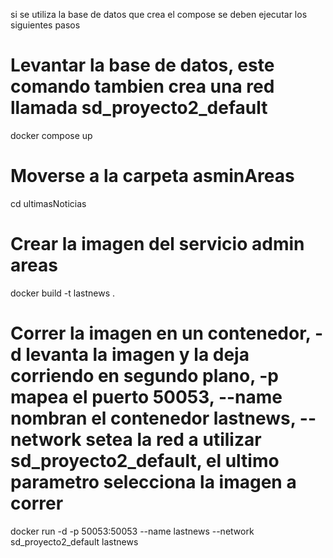 si se utiliza la base de datos que crea el compose se deben ejecutar los siguientes pasos

# Levantar la base de datos, este comando tambien crea una red llamada sd_proyecto2_default
docker compose up

# Moverse a la carpeta asminAreas
cd ultimasNoticias

# Crear la imagen del servicio admin areas
docker build -t lastnews  . 

# Correr la imagen en un contenedor, -d levanta la imagen y la deja corriendo en segundo plano, -p mapea el puerto 50053, --name nombran el contenedor lastnews, --network setea la red a utilizar sd_proyecto2_default, el ultimo parametro selecciona la imagen a correr
docker run -d -p 50053:50053 --name lastnews --network sd_proyecto2_default lastnews 